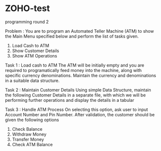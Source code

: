 # ZOHO-test
programming round 2

Problem :
You are to program an Automated Teller Machine (ATM) to show the Main Menu specified
below and perform the list of tasks given.
1. Load Cash to ATM
2. Show Customer Details
3. Show ATM Operations

Task 1 : Load cash to ATM
The ATM will be initially empty and you are required to programatically feed money
into the machine, along with specific currency denominations. Maintain the currency and
denominations in a suitable data structure.

Task 2 : Maintain Customer Details
Using simple Data Structure, maintain the following Customer Details in a separate
file, with which we will be performing further operations and display the details in a tabular

Task 3 : Handle ATM Process
On selecting this option, ask user to input Account Number and Pin Number. After
validation, the customer should be given the following options
1. Check Balance
2. Withdraw Money
3. Transfer Money
4. Check ATM Balance
